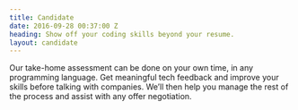 ```yaml
---
title: Candidate
date: 2016-09-28 00:37:00 Z
heading: Show off your coding skills beyond your resume.
layout: candidate
---
```


Our take-home assessment can be done on your own time, in any programming language. Get meaningful tech feedback and improve your skills before talking with companies. We’ll then help you manage the rest of the process and assist with any offer negotiation.